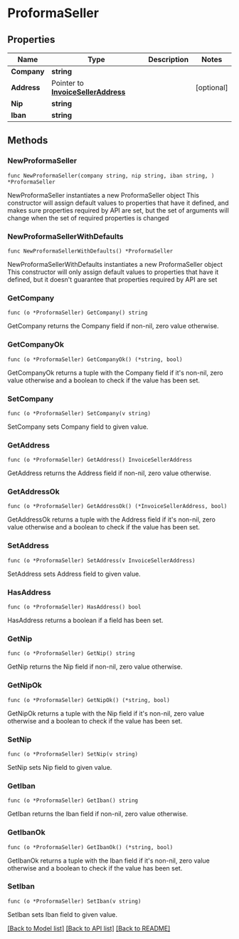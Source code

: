 # ProformaSeller

## Properties

Name | Type | Description | Notes
------------ | ------------- | ------------- | -------------
**Company** | **string** |  | 
**Address** | Pointer to [**InvoiceSellerAddress**](InvoiceSellerAddress.md) |  | [optional] 
**Nip** | **string** |  | 
**Iban** | **string** |  | 

## Methods

### NewProformaSeller

`func NewProformaSeller(company string, nip string, iban string, ) *ProformaSeller`

NewProformaSeller instantiates a new ProformaSeller object
This constructor will assign default values to properties that have it defined,
and makes sure properties required by API are set, but the set of arguments
will change when the set of required properties is changed

### NewProformaSellerWithDefaults

`func NewProformaSellerWithDefaults() *ProformaSeller`

NewProformaSellerWithDefaults instantiates a new ProformaSeller object
This constructor will only assign default values to properties that have it defined,
but it doesn't guarantee that properties required by API are set

### GetCompany

`func (o *ProformaSeller) GetCompany() string`

GetCompany returns the Company field if non-nil, zero value otherwise.

### GetCompanyOk

`func (o *ProformaSeller) GetCompanyOk() (*string, bool)`

GetCompanyOk returns a tuple with the Company field if it's non-nil, zero value otherwise
and a boolean to check if the value has been set.

### SetCompany

`func (o *ProformaSeller) SetCompany(v string)`

SetCompany sets Company field to given value.


### GetAddress

`func (o *ProformaSeller) GetAddress() InvoiceSellerAddress`

GetAddress returns the Address field if non-nil, zero value otherwise.

### GetAddressOk

`func (o *ProformaSeller) GetAddressOk() (*InvoiceSellerAddress, bool)`

GetAddressOk returns a tuple with the Address field if it's non-nil, zero value otherwise
and a boolean to check if the value has been set.

### SetAddress

`func (o *ProformaSeller) SetAddress(v InvoiceSellerAddress)`

SetAddress sets Address field to given value.

### HasAddress

`func (o *ProformaSeller) HasAddress() bool`

HasAddress returns a boolean if a field has been set.

### GetNip

`func (o *ProformaSeller) GetNip() string`

GetNip returns the Nip field if non-nil, zero value otherwise.

### GetNipOk

`func (o *ProformaSeller) GetNipOk() (*string, bool)`

GetNipOk returns a tuple with the Nip field if it's non-nil, zero value otherwise
and a boolean to check if the value has been set.

### SetNip

`func (o *ProformaSeller) SetNip(v string)`

SetNip sets Nip field to given value.


### GetIban

`func (o *ProformaSeller) GetIban() string`

GetIban returns the Iban field if non-nil, zero value otherwise.

### GetIbanOk

`func (o *ProformaSeller) GetIbanOk() (*string, bool)`

GetIbanOk returns a tuple with the Iban field if it's non-nil, zero value otherwise
and a boolean to check if the value has been set.

### SetIban

`func (o *ProformaSeller) SetIban(v string)`

SetIban sets Iban field to given value.



[[Back to Model list]](../README.md#documentation-for-models) [[Back to API list]](../README.md#documentation-for-api-endpoints) [[Back to README]](../README.md)


